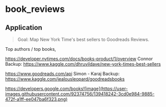 # book_reviews

## Application

>Goal: Map New York Time's best sellers to Goodreads Reviews.

Top authors / top books,


https://developer.nytimes.com/docs/books-product/1/overview  Connor
Backup: https://www.kaggle.com/dhruvildave/new-york-times-best-sellers

https://www.goodreads.com/api Simon - Karaj
Backup:
https://www.kaggle.com/jealousleopard/goodreadsbooks



https://developers.google.com/books![image](https://user-images.githubusercontent.com/92374756/139418242-3cd0e984-9885-472f-a1ff-ee047ba6f323.png)
